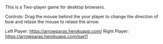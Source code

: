 This is a Two-player game for desktop browsers.

Controls: Drag the mouse behind the your player to change the direction of bow and relase the mouse to relase the arrow.

Left Player: https://arrowparas.herokuapp.com/
Right Player: https://arrowparas.herokuapp.com/part1
